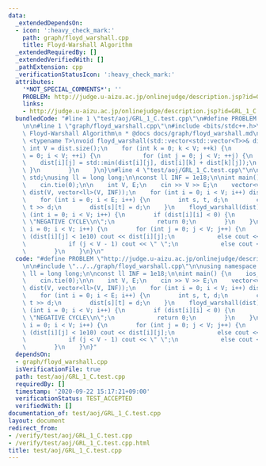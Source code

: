 ```yaml
---
data:
  _extendedDependsOn:
  - icon: ':heavy_check_mark:'
    path: graph/floyd_warshall.cpp
    title: Floyd-Warshall Algorithm
  _extendedRequiredBy: []
  _extendedVerifiedWith: []
  _pathExtension: cpp
  _verificationStatusIcon: ':heavy_check_mark:'
  attributes:
    '*NOT_SPECIAL_COMMENTS*': ''
    PROBLEM: http://judge.u-aizu.ac.jp/onlinejudge/description.jsp?id=GRL_1_C
    links:
    - http://judge.u-aizu.ac.jp/onlinejudge/description.jsp?id=GRL_1_C
  bundledCode: "#line 1 \"test/aoj/GRL_1_C.test.cpp\"\n#define PROBLEM \"http://judge.u-aizu.ac.jp/onlinejudge/description.jsp?id=GRL_1_C\"\
    \n\n#line 1 \"graph/floyd_warshall.cpp\"\n#include <bits/stdc++.h>\n\n/*\n * @brief\
    \ Floyd-Warshall Algorithm\n * @docs docs/graph/floyd_warshall.md\n */\ntemplate\
    \ <typename T>\nvoid floyd_warshall(std::vector<std::vector<T>>& dist) {\n   \
    \ int V = dist.size();\n    for (int k = 0; k < V; ++k) {\n        for (int i\
    \ = 0; i < V; ++i) {\n            for (int j = 0; j < V; ++j) {\n            \
    \    dist[i][j] = std::min(dist[i][j], dist[i][k] + dist[k][j]);\n           \
    \ }\n        }\n    }\n}\n#line 4 \"test/aoj/GRL_1_C.test.cpp\"\n\nusing namespace\
    \ std;\nusing ll = long long;\n\nconst ll INF = 1e18;\n\nint main() {\n    ios_base::sync_with_stdio(false);\n\
    \    cin.tie(0);\n\n    int V, E;\n    cin >> V >> E;\n    vector<vector<ll>>\
    \ dist(V, vector<ll>(V, INF));\n    for (int i = 0; i < V; i++) dist[i][i] = 0;\n\
    \    for (int i = 0; i < E; i++) {\n        int s, t, d;\n        cin >> s >>\
    \ t >> d;\n        dist[s][t] = d;\n    }\n    floyd_warshall(dist);\n    for\
    \ (int i = 0; i < V; i++) {\n        if (dist[i][i] < 0) {\n            cout <<\
    \ \"NEGATIVE CYCLE\\n\";\n            return 0;\n        }\n    }\n    for (int\
    \ i = 0; i < V; i++) {\n        for (int j = 0; j < V; j++) {\n            if\
    \ (dist[i][j] < 1e10) cout << dist[i][j];\n            else cout << \"INF\";\n\
    \            if (j < V - 1) cout << \" \";\n            else cout << \"\\n\";\n\
    \        }\n    }\n}\n"
  code: "#define PROBLEM \"http://judge.u-aizu.ac.jp/onlinejudge/description.jsp?id=GRL_1_C\"\
    \n\n#include \"../../graph/floyd_warshall.cpp\"\n\nusing namespace std;\nusing\
    \ ll = long long;\n\nconst ll INF = 1e18;\n\nint main() {\n    ios_base::sync_with_stdio(false);\n\
    \    cin.tie(0);\n\n    int V, E;\n    cin >> V >> E;\n    vector<vector<ll>>\
    \ dist(V, vector<ll>(V, INF));\n    for (int i = 0; i < V; i++) dist[i][i] = 0;\n\
    \    for (int i = 0; i < E; i++) {\n        int s, t, d;\n        cin >> s >>\
    \ t >> d;\n        dist[s][t] = d;\n    }\n    floyd_warshall(dist);\n    for\
    \ (int i = 0; i < V; i++) {\n        if (dist[i][i] < 0) {\n            cout <<\
    \ \"NEGATIVE CYCLE\\n\";\n            return 0;\n        }\n    }\n    for (int\
    \ i = 0; i < V; i++) {\n        for (int j = 0; j < V; j++) {\n            if\
    \ (dist[i][j] < 1e10) cout << dist[i][j];\n            else cout << \"INF\";\n\
    \            if (j < V - 1) cout << \" \";\n            else cout << \"\\n\";\n\
    \        }\n    }\n}"
  dependsOn:
  - graph/floyd_warshall.cpp
  isVerificationFile: true
  path: test/aoj/GRL_1_C.test.cpp
  requiredBy: []
  timestamp: '2020-09-22 15:17:21+09:00'
  verificationStatus: TEST_ACCEPTED
  verifiedWith: []
documentation_of: test/aoj/GRL_1_C.test.cpp
layout: document
redirect_from:
- /verify/test/aoj/GRL_1_C.test.cpp
- /verify/test/aoj/GRL_1_C.test.cpp.html
title: test/aoj/GRL_1_C.test.cpp
---
```

